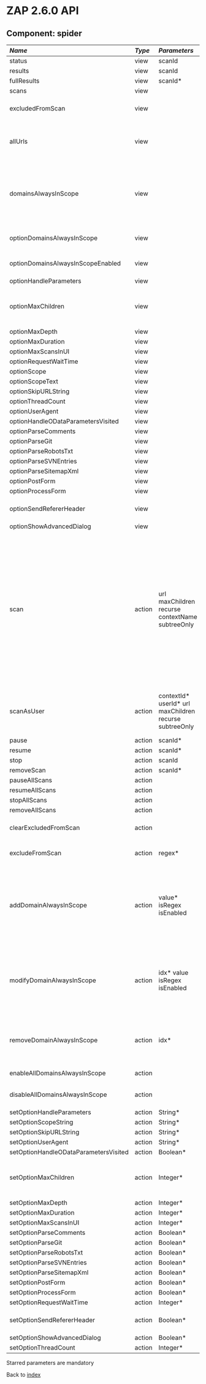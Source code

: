 # ZAP 2.6.0 API
## Component: spider
| _Name_ | _Type_ | _Parameters_ | _Description_ |
|:-------|:-------|:-------------|:--------------|
| status| view | scanId  |  |
| results| view | scanId  |  |
| fullResults| view | scanId*  |  |
| scans| view |  |  |
| excludedFromScan| view |  | Gets the regexes of URLs excluded from the spider scans. |
| allUrls| view |  | Returns a list of unique URLs from the history table based on HTTP messages added by the Spider. |
| domainsAlwaysInScope| view |  | Gets all the domains that are always in scope. For each domain the following are shown: the index, the value (domain), if enabled, and if specified as a regex. |
| optionDomainsAlwaysInScope| view |  | Use view domainsAlwaysInScope instead. |
| optionDomainsAlwaysInScopeEnabled| view |  | Use view domainsAlwaysInScope instead. |
| optionHandleParameters| view |  |  |
| optionMaxChildren| view |  | Gets the maximum number of child nodes (per node) that can be crawled, 0 means no limit. |
| optionMaxDepth| view |  |  |
| optionMaxDuration| view |  |  |
| optionMaxScansInUI| view |  |  |
| optionRequestWaitTime| view |  |  |
| optionScope| view |  |  |
| optionScopeText| view |  |  |
| optionSkipURLString| view |  |  |
| optionThreadCount| view |  |  |
| optionUserAgent| view |  |  |
| optionHandleODataParametersVisited| view |  |  |
| optionParseComments| view |  |  |
| optionParseGit| view |  |  |
| optionParseRobotsTxt| view |  |  |
| optionParseSVNEntries| view |  |  |
| optionParseSitemapXml| view |  |  |
| optionPostForm| view |  |  |
| optionProcessForm| view |  |  |
| optionSendRefererHeader| view |  | Gets whether or not the 'Referer' header should be sent while spidering. |
| optionShowAdvancedDialog| view |  |  |
| scan| action | url maxChildren recurse contextName subtreeOnly  | Runs the spider against the given URL (or context). Optionally, the 'maxChildren' parameter can be set to limit the number of children scanned, the 'recurse' parameter can be used to prevent the spider from seeding recursively, the parameter 'contextName' can be used to constrain the scan to a Context and the parameter 'subtreeOnly' allows to restrict the spider under a site's subtree (using the specified 'url'). |
| scanAsUser| action | contextId* userId* url maxChildren recurse subtreeOnly  | Runs the spider from the perspective of a User, obtained using the given Context ID and User ID. See 'scan' action for more details. |
| pause| action | scanId*  |  |
| resume| action | scanId*  |  |
| stop| action | scanId  |  |
| removeScan| action | scanId*  |  |
| pauseAllScans| action |  |  |
| resumeAllScans| action |  |  |
| stopAllScans| action |  |  |
| removeAllScans| action |  |  |
| clearExcludedFromScan| action |  | Clears the regexes of URLs excluded from the spider scans. |
| excludeFromScan| action | regex*  | Adds a regex of URLs that should be excluded from the spider scans. |
| addDomainAlwaysInScope| action | value* isRegex isEnabled  | Adds a new domain that's always in scope, using the specified value. Optionally sets if the new entry is enabled (default, true) and whether or not the new value is specified as a regex (default, false). |
| modifyDomainAlwaysInScope| action | idx* value isRegex isEnabled  | Modifies a domain that's always in scope. Allows to modify the value, if enabled or if a regex. The domain is selected with its index, which can be obtained with the view domainsAlwaysInScope. |
| removeDomainAlwaysInScope| action | idx*  | Removes a domain that's always in scope, with the given index. The index can be obtained with the view domainsAlwaysInScope. |
| enableAllDomainsAlwaysInScope| action |  | Enables all domains that are always in scope. |
| disableAllDomainsAlwaysInScope| action |  | Disables all domains that are always in scope. |
| setOptionHandleParameters| action | String*  |  |
| setOptionScopeString| action | String*  | Use actions [add|modify|remove]DomainAlwaysInScope instead. |
| setOptionSkipURLString| action | String*  |  |
| setOptionUserAgent| action | String*  |  |
| setOptionHandleODataParametersVisited| action | Boolean*  |  |
| setOptionMaxChildren| action | Integer*  | Sets the maximum number of child nodes (per node) that can be crawled, 0 means no limit. |
| setOptionMaxDepth| action | Integer*  |  |
| setOptionMaxDuration| action | Integer*  |  |
| setOptionMaxScansInUI| action | Integer*  |  |
| setOptionParseComments| action | Boolean*  |  |
| setOptionParseGit| action | Boolean*  |  |
| setOptionParseRobotsTxt| action | Boolean*  |  |
| setOptionParseSVNEntries| action | Boolean*  |  |
| setOptionParseSitemapXml| action | Boolean*  |  |
| setOptionPostForm| action | Boolean*  |  |
| setOptionProcessForm| action | Boolean*  |  |
| setOptionRequestWaitTime| action | Integer*  |  |
| setOptionSendRefererHeader| action | Boolean*  | Sets whether or not the 'Referer' header should be sent while spidering. |
| setOptionShowAdvancedDialog| action | Boolean*  |  |
| setOptionThreadCount| action | Integer*  |  |

Starred parameters are mandatory

Back to [index](ApiGen_Index)

